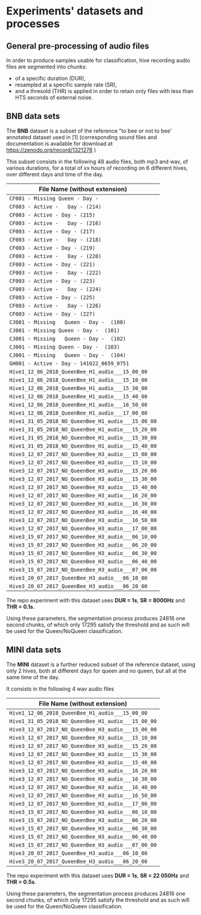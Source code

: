 # Experiments' datasets and processes

## General pre-processing of audio files
In order to produce samples usable for classification, hive recording audio files are segmented into chunks:
- of a specific duration (DUR), 
- resampled at a specific sample rate (SR), 
- and a thresold (THR) is applied in order to retain only files with less than HTS seconds of external noise.


## BNB data sets
The **BNB** dataset is a subset of the reference "to bee or not to bee' annotated dataset used in [1] (corresponding sound files and documentation is available for download at https://zenodo.org/record/1321278 )

This subset consists in the following 48 audio files, both mp3 and wav, of various durations, for a total of xx hours of recording on 6 different hives, over different days and time of the day. 

| File Name  (without extension)|
|-|
| `CF001 - Missing Queen - Day -` |
| `CF003 - Active -   Day - (214)` |
| `CF003 - Active - Day - (215)` |
| `CF003 - Active -   Day - (216)` |
| `CF003 - Active - Day - (217)` |
| `CF003 - Active -   Day - (218)` |
| `CF003 - Active - Day - (219)` |
| `CF003 - Active -   Day - (220)` |
| `CF003 - Active - Day - (221)` |
| `CF003 - Active -   Day - (222)` |
| `CF003 - Active - Day - (223)` |
| `CF003 - Active -   Day - (224)` |
| `CF003 - Active - Day - (225)` |
| `CF003 - Active -   Day - (226)` |
| `CF003 - Active - Day - (227)` |
| `CJ001 - Missing   Queen - Day -  (100)` |
| `CJ001 - Missing Queen - Day -  (101)` |
| `CJ001 - Missing   Queen - Day -  (102)` |
| `CJ001 - Missing Queen - Day -  (103)` |
| `CJ001 - Missing   Queen - Day -  (104)` |
| `GH001 - Active - Day - 141022_0659_0751` |
| `Hive1_12_06_2018_QueenBee_H1_audio___15_00_00` |
| `Hive1_12_06_2018_QueenBee_H1_audio___15_10_00` |
| `Hive1_12_06_2018_QueenBee_H1_audio___15_30_00` |
| `Hive1_12_06_2018_QueenBee_H1_audio___15_40_00` |
| `Hive1_12_06_2018_QueenBee_H1_audio___16_50_00` |
| `Hive1_12_06_2018_QueenBee_H1_audio___17_00_00` |
| `Hive1_31_05_2018_NO_QueenBee_H1_audio___15_00_00` |
| `Hive1_31_05_2018_NO_QueenBee_H1_audio___15_20_00` |
| `Hive1_31_05_2018_NO_QueenBee_H1_audio___15_30_00` |
| `Hive1_31_05_2018_NO_QueenBee_H1_audio___15_40_00` |
| `Hive3_12_07_2017_NO_QueenBee_H3_audio___15_00_00` |
| `Hive3_12_07_2017_NO_QueenBee_H3_audio___15_10_00` |
| `Hive3_12_07_2017_NO_QueenBee_H3_audio___15_20_00` |
| `Hive3_12_07_2017_NO_QueenBee_H3_audio___15_30_00` |
| `Hive3_12_07_2017_NO_QueenBee_H3_audio___15_40_00` |
| `Hive3_12_07_2017_NO_QueenBee_H3_audio___16_20_00` |
| `Hive3_12_07_2017_NO_QueenBee_H3_audio___16_30_00` |
| `Hive3_12_07_2017_NO_QueenBee_H3_audio___16_40_00` |
| `Hive3_12_07_2017_NO_QueenBee_H3_audio___16_50_00` |
| `Hive3_12_07_2017_NO_QueenBee_H3_audio___17_00_00` |
| `Hive3_15_07_2017_NO_QueenBee_H3_audio___06_10_00` |
| `Hive3_15_07_2017_NO_QueenBee_H3_audio___06_20_00` |
| `Hive3_15_07_2017_NO_QueenBee_H3_audio___06_30_00` |
| `Hive3_15_07_2017_NO_QueenBee_H3_audio___06_40_00` |
| `Hive3_15_07_2017_NO_QueenBee_H3_audio___07_00_00` |
| `Hive3_20_07_2017_QueenBee_H3_audio___06_10_00` |
| `Hive3_20_07_2017_QueenBee_H3_audio___06_20_00` |


The repo experiment with this dataset uses **DUR = 1s**, **SR = 8000Hz** and **THR = 0.1s**.

Using these parameters, the segmentation process produces 24816 one second chunks, of which only 17295 satisfy the threshold and as such will be used for the Queen/NoQueen classification.


## MINI data sets

The **MINI** dataset is a further reduced subset of the reference dataset, using only 2 hives, both at different days for queen and no queen, but all at the same time of the day.

It consists in the following 4 wav audio files

| File Name  (without extension)|
|-|
| `Hive1_12_06_2018_QueenBee_H1_audio___15_00_00` |
| `Hive1_31_05_2018_NO_QueenBee_H1_audio___15_00_00` |
| `Hive3_12_07_2017_NO_QueenBee_H3_audio___15_00_00` |
| `Hive3_12_07_2017_NO_QueenBee_H3_audio___15_10_00` |
| `Hive3_12_07_2017_NO_QueenBee_H3_audio___15_20_00` |
| `Hive3_12_07_2017_NO_QueenBee_H3_audio___15_30_00` |
| `Hive3_12_07_2017_NO_QueenBee_H3_audio___15_40_00` |
| `Hive3_12_07_2017_NO_QueenBee_H3_audio___16_20_00` |
| `Hive3_12_07_2017_NO_QueenBee_H3_audio___16_30_00` |
| `Hive3_12_07_2017_NO_QueenBee_H3_audio___16_40_00` |
| `Hive3_12_07_2017_NO_QueenBee_H3_audio___16_50_00` |
| `Hive3_12_07_2017_NO_QueenBee_H3_audio___17_00_00` |
| `Hive3_15_07_2017_NO_QueenBee_H3_audio___06_10_00` |
| `Hive3_15_07_2017_NO_QueenBee_H3_audio___06_20_00` |
| `Hive3_15_07_2017_NO_QueenBee_H3_audio___06_30_00` |
| `Hive3_15_07_2017_NO_QueenBee_H3_audio___06_40_00` |
| `Hive3_15_07_2017_NO_QueenBee_H3_audio___07_00_00` |
| `Hive3_20_07_2017_QueenBee_H3_audio___06_10_00` |
| `Hive3_20_07_2017_QueenBee_H3_audio___06_20_00` |


The repo experiment with this dataset uses **DUR = 1s**, **SR = 22 050Hz** and **THR = 0.5s**.

Using these parameters, the segmentation process produces 24816 one second chunks, of which only 17295 satisfy the threshold and as such will be used for the Queen/NoQueen classification.

